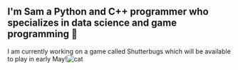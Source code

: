 ## I'm Sam a Python and C++ programmer who specializes in data science and game programming 👋

I am currently working on a game called Shutterbugs which will be available to play in early May!![cat](https://media3.giphy.com/media/v1.Y2lkPTc5MGI3NjExY3RjZjRhMW53dzgzem52d3F6ZW43ZXhmYnkyeDhlb3JyNm51a2duOCZlcD12MV9pbnRlcm5hbF9naWZfYnlfaWQmY3Q9cw/leuNkvf9pE6loEnjnb/giphy.gif)

<!--
**SShomo/SShomo** is a ✨ _special_ ✨ repository because its `README.md` (this file) appears on your GitHub profile.
  
Here are some ideas to get you started:

- 🔭 I’m currently working on ...
- 🌱 I’m currently learning ...
- 👯 I’m looking to collaborate on ...
- 🤔 I’m looking for help with ...
- 💬 Ask me about ...
- 📫 How to reach me: ...
- 😄 Pronouns: ...
- ⚡ Fun fact: ...
-->

